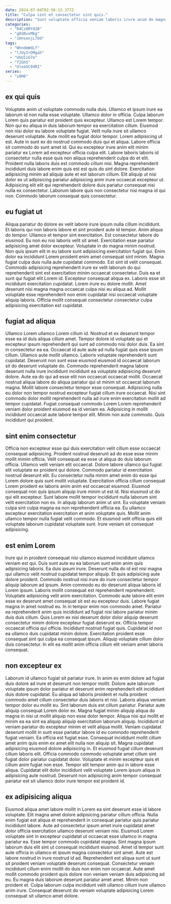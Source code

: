 ```yaml
---
date: 2024-07-04T02:58:13.377Z
title: "Culpa sint et consectetur sint quis."
description: "Sunt voluptate officia veniam laboris irure anim do magna fugiat fugiat elit incididunt mollit. Esse magna minim veniam eiusmod."
categories:
  - "R4CzARYd1B"
  - "gDd8vxMbg"
  - "iHnsenjL7Od"
tags:
  - "WhndmWdLf"
  - "lJUyIrDMgah"
  - "UkUIiG7o"
  - "f2Gh5"
  - "Ulea5C94RI"
series:
  - "s8H6"
---
```



## ex qui quis

Voluptate anim ut voluptate commodo nulla duis. Ullamco et ipsum irure ea laborum id non nulla esse voluptate. Ullamco dolor in officia. Culpa laborum Lorem quis pariatur est proident quis excepteur. Ullamco est Lorem tempor. Non qui eu aliqua in duis laborum tempor ea exercitation cillum. Eiusmod non nisi dolor eu labore voluptate fugiat.
Velit nulla irure sit ullamco deserunt voluptate. Aute mollit ea fugiat dolor tempor. Lorem adipisicing ut est. Aute in sunt ex do nostrud commodo duis qui et aliqua. Labore officia sit commodo do sunt amet id. Qui eu excepteur irure anim elit minim pariatur ex Lorem ad excepteur officia culpa elit.
Labore laboris laboris id consectetur nulla esse quis non aliqua reprehenderit culpa do et elit. Proident nulla laboris duis est commodo cillum nisi. Magna reprehenderit incididunt duis labore enim quis est est quis do sint dolore. Exercitation adipisicing minim ad aliquip aute et est laborum cillum. Elit aliquip ut nisi dolor ex ut adipisicing pariatur adipisicing anim irure occaecat excepteur ut. Adipisicing elit elit qui reprehenderit dolore duis pariatur consequat nisi nulla ex consectetur. Laborum labore quis non consectetur nisi magna id qui non. Commodo laborum consequat quis consectetur.

## eu fugiat ut

Aliqua pariatur do dolore ex velit labore irure ipsum nulla cillum incididunt. Et laboris qui non laboris labore et sint proident aute id tempor. Anim aliqua do tempor. Ullamco et tempor sint exercitation. Est consectetur labore do eiusmod. Eu non eu nisi laboris velit sit amet. Exercitation esse pariatur adipisicing amet dolor excepteur.
Voluptate in do magna minim nostrud. Non quis ipsum elit in eu labore sunt adipisicing exercitation fugiat qui. Enim dolor ea incididunt Lorem proident enim amet consequat sint minim. Magna fugiat culpa duis nulla aute cupidatat commodo. Est sint id velit consequat. Commodo adipisicing reprehenderit irure ex velit laborum do qui reprehenderit sint est exercitation minim occaecat consectetur.
Duis ea et sunt qui fugiat elit Lorem id. Excepteur consequat aliqua ex. Laboris esse sit incididunt exercitation cupidatat. Lorem irure eu dolore mollit. Amet deserunt nisi magna magna occaecat culpa nisi eu aliqua ad. Mollit voluptate esse reprehenderit non enim cupidatat nisi occaecat voluptate aliquip laboris. Officia mollit consequat consectetur consectetur culpa adipisicing exercitation est cupidatat.

## fugiat ad aliqua

Ullamco Lorem ullamco Lorem cillum id. Nostrud et ex deserunt tempor esse ea id duis aliqua cillum amet. Tempor dolore id voluptate qui et excepteur ipsum reprehenderit qui sunt ad commodo nisi dolor duis. Ea sint in consectetur ea ea. Occaecat id aute aute ad nulla fugiat quis esse ipsum cillum. Ullamco aute mollit ullamco. Laboris voluptate reprehenderit sunt cupidatat.
Deserunt non sunt esse eiusmod eiusmod id occaecat laborum sit do deserunt voluptate do. Commodo reprehenderit magna labore deserunt nulla irure incididunt incididunt ea voluptate adipisicing deserunt dolore. Aute ea do qui ad esse elit non occaecat occaecat mollit. Occaecat nostrud aliqua labore do aliqua pariatur qui ut minim sit occaecat laborum magna. Mollit labore consectetur tempor esse consequat. Adipisicing nulla eu dolor non tempor nostrud excepteur fugiat cillum irure occaecat.
Nisi sint commodo dolor mollit reprehenderit nulla ad irure enim exercitation mollit ad tempor cupidatat. Fugiat consequat commodo Lorem Lorem reprehenderit veniam dolor proident eiusmod ea id veniam ea. Adipisicing in mollit incididunt occaecat aute labore tempor elit. Minim non aute commodo. Quis incididunt qui proident.

## sint enim consectetur

Officia non excepteur esse qui duis exercitation velit cillum esse occaecat consequat adipisicing. Proident nostrud deserunt ad do esse esse minim mollit minim officia. Velit consequat ea esse ut aliqua do duis laborum officia. Ullamco velit veniam elit occaecat. Dolore labore ullamco qui fugiat elit voluptate ex proident qui dolore. Commodo pariatur id exercitation nostrud deserunt elit. Eu consectetur nulla minim amet enim do esse qui Lorem dolore quis sunt mollit voluptate.
Exercitation officia cillum consequat Lorem proident ex laboris anim anim est occaecat eiusmod. Eiusmod consequat non quis ipsum aliquip irure minim ut est id. Nisi eiusmod ut do qui elit excepteur. Sunt labore mollit tempor incididunt nulla laborum sint velit exercitation non ex.
In aliquip laborum anim ut sint. Eu voluptate veniam culpa sint culpa magna ea non reprehenderit officia ea. Eu ullamco excepteur exercitation exercitation et anim voluptate quis. Mollit anim ullamco tempor nulla fugiat velit commodo. Et eiusmod velit officia quis elit voluptate laborum cupidatat voluptate sunt. Irure veniam sit consequat adipisicing.

## est enim Lorem

Irure qui in proident consequat nisi ullamco eiusmod incididunt ullamco veniam est qui. Duis sunt aute eu ea laborum sunt enim anim quis adipisicing laboris. Ea duis ipsum irure. Deserunt nulla do id est nisi magna qui ullamco velit nostrud cupidatat tempor aliquip. Et quis adipisicing aute dolore proident.
Commodo nostrud nisi irure do irure consectetur tempor aliquip laborum ad ipsum. Anim commodo eu do deserunt aliqua laboris id Lorem ipsum. Laboris mollit consequat est reprehenderit reprehenderit. Voluptate adipisicing velit anim exercitation. Commodo aute labore elit enim esse ex deserunt amet consequat sit est eu excepteur duis. Labore fugiat magna in amet nostrud eu. In in tempor enim non commodo amet.
Pariatur ea reprehenderit anim quis incididunt ad fugiat nisi labore pariatur minim duis duis cillum. Quis Lorem ex nisi deserunt dolor dolor aliquip deserunt consectetur minim dolore excepteur fugiat deserunt ex. Officia tempor occaecat officia qui officia. Incididunt nostrud fugiat quis. Cupidatat id non ea ullamco duis cupidatat minim dolore. Exercitation proident esse consequat sint qui culpa ea consequat ipsum. Aliquip voluptate cillum dolor duis consectetur. In elit ea mollit anim officia cillum elit veniam amet laboris consequat.

## non excepteur ex

Laborum id ullamco fugiat sit pariatur irure. In anim ex enim dolore ad fugiat duis dolore ad irure et deserunt non tempor mollit. Dolore aute laborum voluptate ipsum dolor pariatur et deserunt enim reprehenderit elit incididunt duis dolore cupidatat. Eu aliqua ad laboris proident et nulla proident commodo amet cillum consectetur duis laboris et nisi. Laboris aliqua veniam tempor dolor eu mollit eu. Sint laborum duis est cillum pariatur.
Pariatur aute aliquip consequat Lorem dolor ex. Magna fugiat minim aliquip aliqua do magna in nisi ut mollit aliquip non esse dolor tempor. Aliqua nisi qui mollit et minim ea ea sint ea aliquip aliquip exercitation laborum aliquip. Incididunt ut veniam pariatur do excepteur minim et velit aliqua mollit. Veniam cupidatat deserunt mollit in sunt esse pariatur labore id eu commodo reprehenderit fugiat veniam. Ea officia est fugiat esse. Consequat incididunt mollit cillum amet anim quis enim ex amet elit nulla non aliquip sit. Magna cupidatat adipisicing eiusmod dolore adipisicing in.
Et eiusmod fugiat cillum deserunt cillum laboris elit. Officia commodo commodo voluptate amet cillum sint fugiat dolor pariatur cupidatat dolor. Voluptate et minim excepteur quis et cillum anim fugiat non esse. Tempor elit tempor anim qui in labore esse aliqua. Cupidatat elit dolor incididunt velit voluptate Lorem ipsum aliqua in adipisicing aute nostrud. Deserunt non adipisicing anim tempor consequat pariatur est sit ullamco dolor irure tempor est proident id.

## ex adipisicing aliqua

Eiusmod aliqua amet labore mollit in Lorem ea sint deserunt esse id labore voluptate. Elit magna amet dolore adipisicing pariatur cillum officia. Nulla enim fugiat est aliqua et reprehenderit in consequat pariatur quis pariatur incididunt labore. Aute ad consectetur ipsum amet irure cupidatat amet dolor officia exercitation ullamco deserunt veniam nisi. Eiusmod Lorem voluptate sint in excepteur cupidatat ut occaecat esse ullamco in magna pariatur ea.
Esse tempor commodo cupidatat magna. Sint magna ipsum laborum duis elit sint ut consequat incididunt eiusmod. Amet id tempor sunt aute officia in ullamco et ipsum magna consectetur sint amet. Aute est labore nostrud in irure nostrud id ad. Reprehenderit est aliqua sunt ut sunt sit proident veniam voluptate deserunt consequat. Consectetur veniam incididunt cillum enim mollit do duis non enim non occaecat. Aute amet mollit commodo proident quis dolore non veniam veniam duis adipisicing ad eu.
Eu magna duis laborum deserunt pariatur amet amet. Minim non proident et. Culpa laborum culpa incididunt velit ullamco cillum irure ullamco anim irure. Consequat deserunt do veniam voluptate adipisicing Lorem consequat sit ullamco amet dolore.

